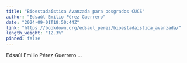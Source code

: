 ```yaml
---
title: "Bioestadaística Avanzada para posgrados CUCS"
author: "Edsaúl Emilio Pérez Guerrero"
date: "2024-09-01T18:50:44Z"
link: "https://bookdown.org/edsaul_perez/bioestadaistica_avanzada/"
length_weight: "12.3%"
pinned: false
---
```


Edsaúl Emilio Pérez Guerrero  ...
